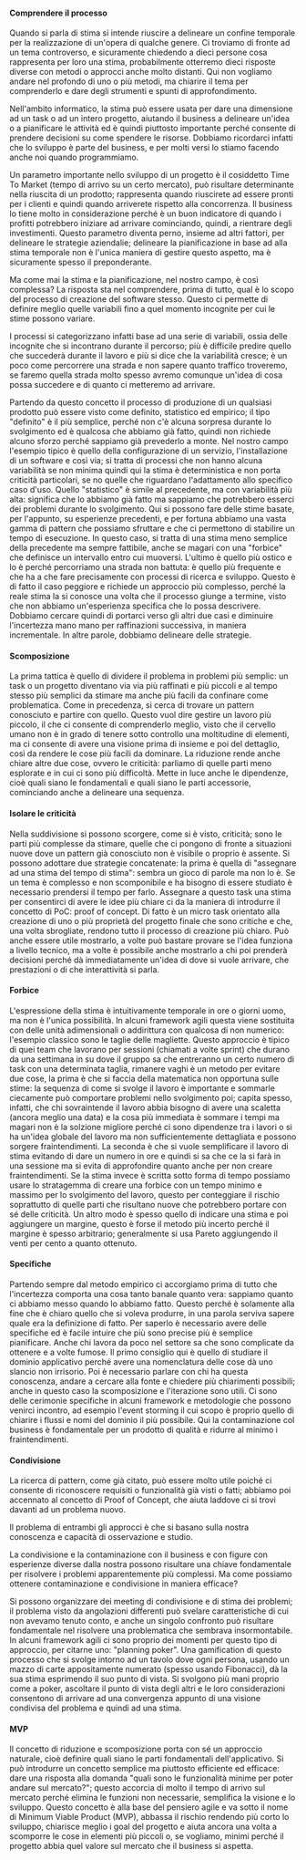 #### Comprendere il processo

Quando si parla di stima si intende riuscire a delineare un confine temporale per la realizzazione di un'opera di qualche genere. Ci troviamo di fronte ad un tema controverso, e sicuramente chiedendo a dieci persone cosa rappresenta per loro una stima, probabilmente otterremo dieci risposte diverse con metodi o approcci anche molto distanti. Qui non vogliamo andare nel profondo di uno o più metodi, ma chiarire il tema per comprenderlo e dare degli strumenti e spunti di approfondimento.

Nell'ambito informatico, la stima può essere usata per dare una dimensione ad un task o ad un intero progetto, aiutando il business a delineare un'idea o a pianificare le attività ed è quindi piuttosto importante perché consente di prendere decisioni su come spendere le risorse. Dobbiamo ricordarci infatti che lo sviluppo è parte del business, e per molti versi lo stiamo facendo anche noi quando programmiamo.

Un parametro importante nello sviluppo di un progetto è il cosiddetto Time To Market (tempo di arrivo su un certo mercato), può risultare determinante nella riuscita di un prodotto; rappresenta quando riuscirete ad essere pronti per i clienti e quindi quando arriverete rispetto alla concorrenza. Il business lo tiene molto in considerazione perché è un buon indicatore di quando i profitti potrebbero iniziare ad arrivare cominciando, quindi, a rientrare degli investimenti. Questo parametro diventa perno, insieme ad altri fattori, per delineare le strategie aziendalie; delineare la pianificazione in base ad alla stima temporale non è l'unica maniera di gestire questo aspetto, ma è sicuramente spesso il preponderante.

Ma come mai la stima e la pianificazione, nel nostro campo, è così complessa? La risposta sta nel comprendere, prima di tutto, qual è lo scopo del processo di creazione del software stesso. Questo ci permette di definire meglio quelle variabili fino a quel momento incognite per cui le stime possono variare.

I processi si categorizzano infatti base ad una serie di variabili, ossia delle incognite che si incontrano durante il percorso; più è difficile predire quello che succederà durante il lavoro e più si dice che la variabilità cresce; è un poco come percorrere una strada e non sapere quanto traffico troveremo, se faremo quella strada molto spesso avremo comunque un'idea di cosa possa succedere e di quanto ci metteremo ad arrivare.

Partendo da questo concetto il processo di produzione di un qualsiasi prodotto può essere visto come definito, statistico ed empirico; il tipo "definito" è il più semplice, perché non c'è alcuna sorpresa durante lo svolgimento ed è qualcosa che abbiamo già fatto, quindi non richiede alcuno sforzo perché sappiamo già prevederlo a monte. Nel nostro campo l'esempio tipico è quello della configurazione di un servizio, l'installazione di un software e così via; si tratta di processi che non hanno alcuna variabilità se non minima quindi qui la stima è deterministica e non porta criticità particolari, se no quelle che riguardano l'adattamento allo specifico caso d'uso.
Quello "statistico" è simile al precedente, ma con variabilità più alta: significa che lo abbiamo già fatto ma sappiamo che potrebbero esserci dei problemi durante lo svolgimento. Qui si possono fare delle stime basate, per l'appunto, su esperienze precedenti, e per fortuna abbiamo una vasta gamma di pattern che possiamo sfruttare e che ci permettono di stabilire un tempo di esecuzione. In questo caso, si tratta di una stima meno semplice della precedente ma sempre fattibile, anche se magari con una "forbice" che definisce un intervallo entro cui muoversi.
L'ultimo è quello più ostico e lo è perché percorriamo una strada non battuta: è quello più frequente e che ha a che fare precisamente con processi di ricerca e sviluppo. Questo è di fatto il caso peggiore e richiede un approccio più complesso, perché la reale stima la si conosce una volta che il processo giunge a termine, visto che non abbiamo un'esperienza specifica che lo possa descrivere. Dobbiamo cercare quindi di portarci verso gli altri due casi e diminuire l'incertezza mano mano per raffinazioni successiva, in maniera incrementale. In altre parole, dobbiamo delineare delle strategie.

#### Scomposizione

La prima tattica è quello di dividere il problema in problemi più semplic: un task o un progetto diventano via via più raffinati e più piccoli e al tempo stesso più semplici da stimare ma anche più facili da confinare come problematica. Come in precedenza, si cerca di trovare un pattern conosciuto e partire con quello. Questo vuol dire gestire un lavoro più piccolo, il che ci consente di comprenderlo meglio, visto che il cervello umano non è in grado di tenere sotto controllo una moltitudine di elementi, ma ci consente di avere una visione prima di insieme e poi del dettaglio, così da rendere le cose più facili da dominare. La riduzione rende anche chiare altre due cose, ovvero le criticità: parliamo di quelle parti meno esplorate e in cui ci sono più difficoltà. Mette in luce anche le dipendenze, cioè quali siano le fondamentali e quali siano le parti accessorie, cominciando anche a delineare una sequenza.

#### Isolare le criticità

Nella suddivisione si possono scorgere, come si è visto, criticità; sono le parti più complesse da stimare, quelle che ci pongono di fronte a situazioni nuove dove un pattern già conosciuto non è visibile o proprio è assente. Si possono adottare due strategie concatenate: la prima è quella di "assegnare ad una stima del tempo di stima": sembra un gioco di parole ma non lo è. Se un tema è complesso e non scomponibile e ha bisogno di essere studiato è necessario prendersi il tempo per farlo. Assegnare a questo task una stima per consentirci di avere le idee più chiare ci da la maniera di introdurre il concetto di PoC: proof of concept. Di fatto è un micro task orientato alla creazione di uno o più proprietà del progetto finale che sono critiche e che, una volta sbrogliate, rendono tutto il processo di creazione più chiaro. Può anche essere utile mostrarlo, a volte può bastare provare se l'idea funziona a livello tecnico, ma a volte è possibile anche mostrarlo a chi poi prenderà decisioni perché dà immediatamente un'idea di dove si vuole arrivare, che prestazioni o di che interattività si parla.

#### Forbice

L'espressione della stima è intuitivamente temporale in ore o giorni uomo, ma non è l'unica possibilità. In alcuni framework agili questa viene sostituita con delle unità adimensionali o addirittura con qualcosa di non numerico: l'esempio classico sono le taglie delle magliette. Questo approccio è tipico di quei team che lavorano per sessioni (chiamati a volte sprint) che durano da una settimana in su dove il gruppo sa che entreranno un certo numero di task con una determinata taglia, rimanere vaghi è un metodo per evitare due cose, la prima è che si faccia della matematica non opportuna sulle stime: la sequenza di come si svolge il lavoro è importante e sommarle ciecamente può comportare problemi nello svolgimento poi; capita spesso, infatti, che chi sovraintende il lavoro abbia bisogno di avere una scaletta (ancora meglio una data) e la cosa più immediata è sommare i tempi ma magari non è la solzione migliore perché ci sono dipendenze tra i lavori o si ha un'idea globale del lavoro ma non sufficientemente dettagliata e possono sorgere fraintendimenti.
La seconda è che si vuole semplificare il lavoro di stima evitando di dare un numero in ore e quindi si sa che ce la si farà in una sessione ma si evita di approfondire quanto anche per non creare fraintendimenti.
Se la stima invece è scritta sotto forma di tempo possiamo usare lo stratagemma di creare una forbice con un tempo minimo e massimo per lo svolgimento del lavoro, questo per conteggiare il rischio soprattutto di quelle parti che risultano nuove che potrebbero portare con sé delle criticità. Un altro modo è spesso quello di indicare una stima e poi aggiungere un margine, questo è forse il metodo più incerto perché il margine è spesso arbitrario; generalmente si usa Pareto aggiungendo il venti per cento a quanto ottenuto.

#### Specifiche

Partendo sempre dal metodo empirico ci accorgiamo prima di tutto che l'incertezza comporta una cosa tanto banale quanto vera: sappiamo quanto ci abbiamo messo quando lo abbiamo fatto. Questo perché è solamente alla fine che è chiaro quello che si voleva produrre, in una parola serviva sapere quale era la definizione di fatto.
Per saperlo è necessario avere delle specifiche ed è facile intuire che più sono precise più è semplice pianificare. Anche chi lavora da poco nel settore sa che sono complicate da ottenere e a volte fumose. Il primo consiglio qui è quello di studiare il dominio applicativo perché avere una nomenclatura delle cose dà uno slancio non irrisorio. Poi è necessario parlare con chi ha questa conoscenza, andare a cercare alla fonte e chiedere più chiarimenti possibili; anche in questo caso la scomposizione e l'iterazione sono utili. Ci sono delle cerimonie specifiche in alcuni framework e metodologie che possono venirci incontro, ad esempio l'event storming il cui scopo è proprio quello di chiarire i flussi e nomi del dominio il più possibile. Qui la contaminazione col business è fondamentale per un prodotto di qualità e ridurre al minimo i fraintendimenti.

#### Condivisione

La ricerca di pattern, come già citato, può essere molto utile poiché ci consente di riconoscere requisiti o funzionalità già visti o fatti; abbiamo poi accennato al concetto di Proof of Concept, che aiuta laddove ci si trovi davanti ad un problema nuovo.

Il problema di entrambi gli approcci è che si basano sulla nostra conoscenza e capacità di osservazione e studio.

La condivisione e la contaminazione con il business e con figure con esperienze diverse dalla nostra possono risultare una chiave fondamentale per risolvere i problemi apparentemente più complessi.
Ma come possiamo ottenere contaminazione e condivisione in maniera efficace?

Si possono organizzare dei meeting di condivisione e di stima dei problemi; il problema visto da angolazioni differenti può svelare caratteristiche di cui non avevamo tenuto conto, e anche un singolo confronto può risultare fondamentale nel risolvere una problematica che sembrava insormontabile.
In alcuni framework agili ci sono proprio dei momenti per questo tipo di approccio, per citarne uno: "planning poker". Una gamification di questo processo che si svolge intorno ad un tavolo dove ogni persona, usando un mazzo di carte appositamente numerato (spesso usando Fibonacci), dà la sua stima esprimendo il suo punto di vista. Si svolgono più mani proprio come a poker, ascoltare il punto di vista degli altri e le loro considerazioni consentono di arrivare ad una convergenza appunto di una visione condivisa del problema e quindi ad una stima.

#### MVP

Il concetto di riduzione e scomposizione porta con sé un approccio naturale, cioè definire quali siano le parti fondamentali dell'applicativo. Si può introdurre un concetto semplice ma piuttosto efficiente ed efficace: dare una risposta alla domanda "quali sono le funzionalità minime per poter andare sul mercato?"; questo accorcia di molto il tempo di arrivo sul mercato perché elimina le funzioni non necessarie, semplifica la visione e lo sviluppo. Questo concetto è alla base del pensiero agile e va sotto il nome di Minimum Viable Product (MVP), abbassa il rischio rendendo più corto lo sviluppo, chiarisce meglio i goal del progetto e aiuta ancora una volta a scomporre le cose in elementi più piccoli o, se vogliamo, minimi perché il progetto abbia quel valore sul mercato che il business si aspetta.
